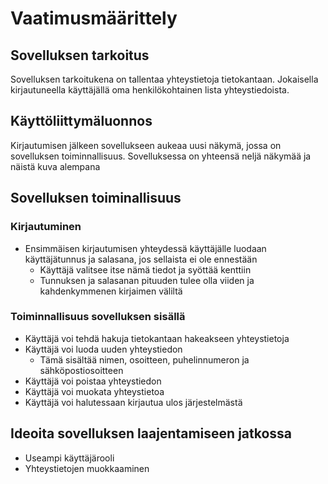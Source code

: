 # Vaatimusmäärittely
## Sovelluksen tarkoitus
Sovelluksen tarkoitukena on tallentaa yhteystietoja tietokantaan. Jokaisella kirjautuneella käyttäjällä oma henkilökohtainen lista yhteystiedoista.
## Käyttöliittymäluonnos
Kirjautumisen jälkeen sovellukseen aukeaa uusi näkymä, jossa on sovelluksen toiminnallisuus. Sovelluksessa on yhteensä neljä näkymää ja näistä kuva alempana <br>

## Sovelluksen toiminallisuus
### Kirjautuminen
- Ensimmäisen kirjautumisen yhteydessä käyttäjälle luodaan käyttäjätunnus ja salasana, jos sellaista ei ole ennestään
  - Käyttäjä valitsee itse nämä tiedot ja syöttää kenttiin
  - Tunnuksen ja salasanan pituuden tulee olla viiden ja kahdenkymmenen kirjaimen väliltä
### Toiminnallisuus sovelluksen sisällä
- Käyttäjä voi tehdä hakuja tietokantaan hakeakseen yhteystietoja
- Käyttäjä voi luoda uuden yhteystiedon
  - Tämä sisältää nimen, osoitteen, puhelinnumeron ja sähköpostiosoitteen
- Käyttäjä voi poistaa yhteystiedon
- Käyttäjä voi muokata yhteystietoa
- Käyttäjä voi halutessaan kirjautua ulos järjestelmästä
## Ideoita sovelluksen laajentamiseen jatkossa
- Useampi käyttäjärooli
- Yhteystietojen muokkaaminen
